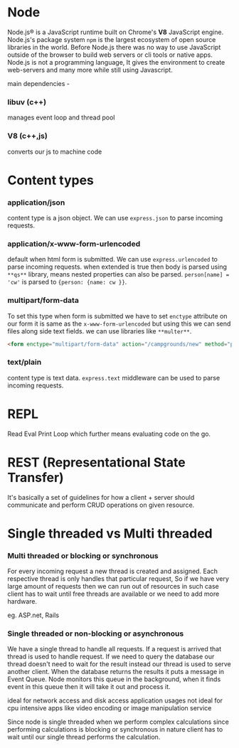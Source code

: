 # Node

Node.js® is a JavaScript runtime built on Chrome's **V8** JavaScript engine. Node.js's package system `npm` is the largest ecosystem of open source libraries in the world.
Before Node.js there was no way to use JavaScript outside of the browser to build web servers or cli tools or native apps. Node.js is not a programming language, It gives the environment to create web-servers and many more while still using Javascript.

main dependencies -

### libuv (c++)

manages event loop and thread pool

### V8 (c++,js)

converts our js to machine code

# Content types

### application/json

content type is a json object. We can use `express.json` to parse incoming requests.

### application/x-www-form-urlencoded

default when html form is submitted. We can use `express.urlencoded` to parse incoming requests. when extended is true then body is parsed using `**qs**` library, means nested properties can also be parsed.
`person[name] = 'cw'` is parsed to `{person: {name: cw }}`.

### multipart/form-data

To set this type when form is submitted we have to set `enctype` attribute on our form
it is same as the `x-www-form-urlencoded` but using this we can send files along side text fields.
we can use libraries like `**multer**`.

```html
<form enctype="multipart/form-data" action="/campgrounds/new" method="post" />
```

### text/plain

content type is text data. `express.text` middleware can be used to parse incoming requests.

# REPL

Read Eval Print Loop
which further means evaluating code on the go.

# REST (Representational State Transfer)

It's basically a set of guidelines for how a client + server should communicate and perform CRUD operations on given resource.

# Single threaded vs Multi threaded

### Multi threaded or blocking or synchronous

For every incoming request a new thread is created and assigned. Each respective thread is only handles that particular request, So if we have very large amount of requests then we can run out of resources in such case client has to wait until free threads are available or we need to add more hardware.

eg. ASP.net, Rails

### Single threaded or non-blocking or asynchronous

We have a single thread to handle all requests. If a request is arrived that thread is used to handle request. If we need to query the database our thread doesn't need to wait for the result instead our thread is used to serve another client. When the database returns the results it puts a message in Event Queue. Node monitors this queue in the background, when it finds event in this queue then it will take it out and process it.

ideal for network access and disk access application usages
not ideal for cpu intensive apps like video encoding or image manipulation service

Since node is single threaded when we perform complex calculations since performing calculations is blocking or synchronous in nature client has to wait until our single thread performs the calculation.
